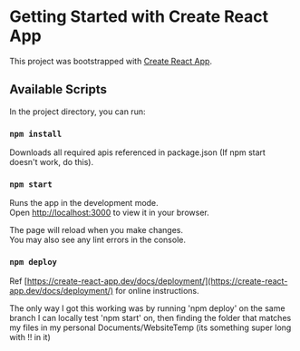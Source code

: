 # Getting Started with Create React App

This project was bootstrapped with [Create React App](https://github.com/facebook/create-react-app).

## Available Scripts

In the project directory, you can run:

### `npm install`

Downloads all required apis referenced in package.json (If npm start doesn't work, do this).

### `npm start`

Runs the app in the development mode.\
Open [http://localhost:3000](http://localhost:3000) to view it in your browser.

The page will reload when you make changes.\
You may also see any lint errors in the console.

### `npm deploy`

Ref [https://create-react-app.dev/docs/deployment/](https://create-react-app.dev/docs/deployment/) for online instructions.

The only way I got this working was by running 'npm deploy' on the same branch I can locally test 'npm start' on, then finding the folder that matches my files in my personal Documents/WebsiteTemp (its something super long with !! in it)